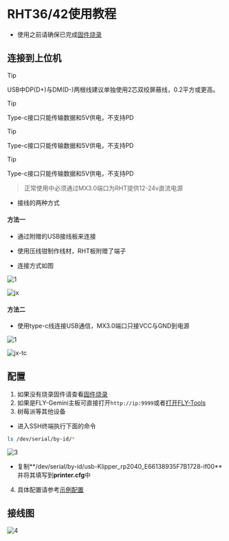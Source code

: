 # RHT36/42使用教程

* 使用之前请确保已完成[固件烧录](/board/fly_rht36_42/flash.md)

## 连接到上位机

> [!TIP]
> USB中DP(D+)与DM(D-)两根线建议单独使用2芯双绞屏蔽线，0.2平方或更高。

> [!TIP]
> Type-c接口只能传输数据和5V供电，不支持PD

> [!TIP]
> Type-c接口只能传输数据和5V供电，不支持PD

> [!TIP]
> Type-c接口只能传输数据和5V供电，不支持PD

> 正常使用中必须通过MX3.0端口为RHT提供12-24v直流电源

* 接线的两种方式

<!-- tabs:start -->

#### **方法一**

* 通过附赠的USB接线板来连接

* 使用压线钳制作线材，RHT板附赠了端子
* 连接方式如图
  
![1](../../images/boards/fly_rht36_42/use/1.png ":no-zooom")

![jx](../../images/boards/fly_rht36_42/use/USBjiexian.png ":no-zooom")

#### **方法二**

* 使用type-c线连接USB通信，MX3.0端口只接VCC与GND到电源

![1](../../images/boards/fly_rht36_42/use/1.png ":no-zooom")

![jx-tc](../../images/boards/fly_rht36_42/use/USBjiexian-tc.png ":no-zooom")

<!-- tabs:end -->

## 配置

1. 如果没有烧录固件请查看[固件烧录](/board/fly_rht36_42/flash.md)
2. 如果是FLY-Gemini主板可直接打开`http://ip:9999`或者[打开FLY-Tools](http://flygemini.lan:9999/)
3. 树莓派等其他设备

* 进入SSH终端执行下面的命令

```bash
ls /dev/serial/by-id/*
```

![3](../../images/boards/fly_rht36_42/use/3.png ":no-zooom")

* 复制**\/dev\/serial\/by-id\/usb-Klipper_rp2040_E66138935F7B1728-if00** 并将其填写到**printer.cfg**中

4. 具体配置请参考[示例配置](/board/fly_rht36_42/cfg.md)

## 接线图

![4](../../images/boards/fly_rht36_42/use/4.png ":no-zooom")